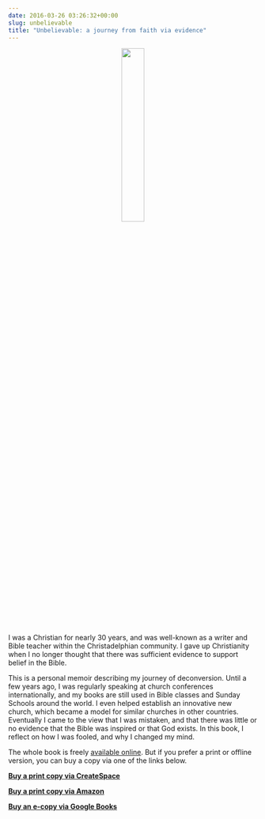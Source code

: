 ```yaml
---
date: 2016-03-26 03:26:32+00:00
slug: unbelievable
title: "Unbelievable: a journey from faith via evidence"
---
```


<a href="unbelievable/preface">
<center><img src="/img/unbelievable.png" width=30%></center>
</a>

I was a Christian for nearly 30 years, and was well-known as a writer and Bible teacher within the Christadelphian community. I gave up Christianity when I no longer thought that there was sufficient evidence to support belief in the Bible.

This is a personal memoir describing my journey of deconversion. Until a few years ago, I was regularly speaking at church conferences internationally, and my books are still used in Bible classes and Sunday Schools around the world. I even helped establish an innovative new church, which became a model for similar churches in other countries. Eventually I came to the view that I was mistaken, and that there was little or no evidence that the Bible was inspired or that God exists. In this book, I reflect on how I was fooled, and why I changed my mind.

The whole book is freely [available online](/unbelievable/preface/). But if you prefer a print or offline version, you can buy a copy via one of the links below.

**[Buy a print copy via CreateSpace](https://www.createspace.com/5694732)**

**[Buy a print copy via Amazon](http://amzn.com/1517363195/?tag=otexts-20)**

**[Buy an e-copy via Google Books](https://books.google.com/books?id=MrqMCgAAQBAJ)**
